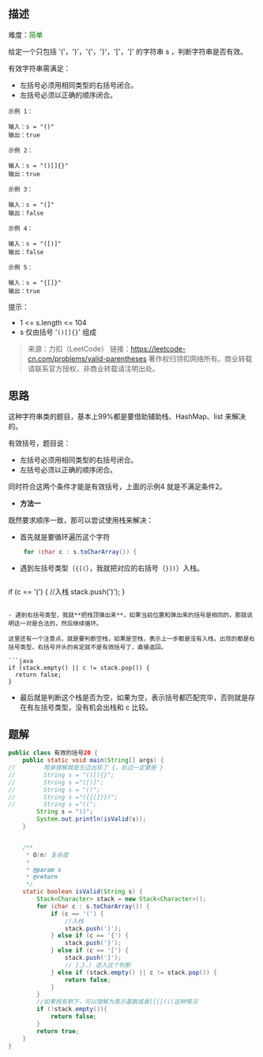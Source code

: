 ## 描述

难度：<span style="color:green">简单</span>

给定一个只包括 '('，')'，'{'，'}'，'['，']' 的字符串 s ，判断字符串是否有效。

有效字符串需满足：

- 左括号必须用相同类型的右括号闭合。
- 左括号必须以正确的顺序闭合。

```
示例 1：

输入：s = "()"
输出：true
```

```
示例 2：

输入：s = "()[]{}"
输出：true
```

```
示例 3：

输入：s = "(]"
输出：false
```

```
示例 4：

输入：s = "([)]"
输出：false
```

```
示例 5：

输入：s = "{[]}"
输出：true
```

提示：

- 1 <= s.length <= 104
- s 仅由括号 '`()[]{}`' 组成

> 来源：力扣（LeetCode）
> 链接：https://leetcode-cn.com/problems/valid-parentheses
> 著作权归领扣网络所有。商业转载请联系官方授权，非商业转载请注明出处。

## 思路

这种字符串类的题目，基本上99%都是要借助辅助栈、HashMap、list 来解决的。

有效括号，题目说：

- 左括号必须用相同类型的右括号闭合。
- 左括号必须以正确的顺序闭合。

同时符合这两个条件才能是有效括号，上面的示例4 就是不满足条件2。

- **方法一**

既然要求顺序一致，那可以尝试使用栈来解决：

- 首先就是要循环遍历这个字符

  ```java
   for (char c : s.toCharArray()) {
  ```

- 遇到左括号类型（`{[(`），我就把对应的右括号（`}])`）入栈。

  ```java
if (c == '(') {
  	//入栈
  	stack.push(')');
  }
  ```

- 遇到右括号类型，我就**把栈顶弹出来**，如果当前位置和弹出来的括号是相同的，那就说明这一对是合法的，然后继续循环。

  这里还有一个注意点，就是要判断空栈，如果是空栈，表示上一步都是没有入栈，出现的都是右括号类型，右括号开头的肯定就不是有效括号了，直接返回。
  
  ```java
  if (stack.empty() || c != stack.pop()) {
  	return false;
  }
  ```
  
- 最后就是判断这个栈是否为空，如果为空，表示括号都匹配完毕，否则就是存在有左括号类型，没有机会出栈和 c 比较。



## 题解

```java
public class 有效的括号20 {
    public static void main(String[] args) {
//        简单理解就是左边出现了 {，右边一定要是 }
//        String s = "()[]{}";
//        String s ="([)]";
//        String s = "((";
//        String s ="({{[]}})";
//        String s ="((";
        String s = "))";
        System.out.println(isValid(s));
    }


    /**
     * O(n) 复杂度
     *
     * @param s
     * @return
     */
    static boolean isValid(String s) {
        Stack<Character> stack = new Stack<Character>();
        for (char c : s.toCharArray()) {
            if (c == '(') {
                //入栈
                stack.push(')');
            } else if (c == '{') {
                stack.push('}');
            } else if (c == '[') {
                stack.push(']');
                // ]、}、) 进入这个判断
            } else if (stack.empty() || c != stack.pop()) {
                return false;
            }
        }
        //如果栈有剩下，可以理解为表示基数或者[[[[(((这种情况
        if (!stack.empty()){
            return false;
        }
        return true;
    }
}
```

